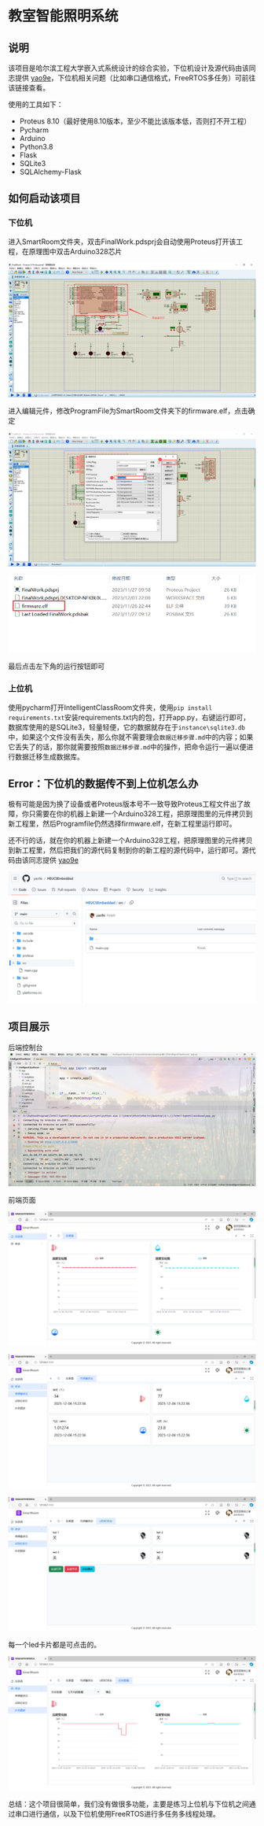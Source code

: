 # 教室智能照明系统

## 说明

该项目是哈尔滨工程大学嵌入式系统设计的综合实验，下位机设计及源代码由该同志提供 [yao9e](https://github.com/yao9e/HEUCSEmbedded)，下位机相关问题（比如串口通信格式，FreeRTOS多任务）可前往该链接查看。

使用的工具如下：

- Proteus 8.10（最好使用8.10版本，至少不能比该版本低，否则打不开工程）
- Pycharm
- Arduino
- Python3.8
- Flask
- SQLite3
- SQLAlchemy-Flask

## 如何启动该项目

### 下位机

进入SmartRoom文件夹，双击FinalWork.pdsprj会自动使用Proteus打开该工程，在原理图中双击Arduino328芯片

![image-20231206145212410](README.assets/image-20231206145212410.png)

进入编辑元件，修改ProgramFile为SmartRoom文件夹下的firmware.elf，点击确定

![image-20231206145458555](README.assets/image-20231206145458555.png)

![image-20231206145543407](README.assets/image-20231206145543407.png)

最后点击左下角的运行按钮即可



### 上位机

使用pycharm打开IntelligentClassRoom文件夹，使用`pip install requirements.txt`安装requirements.txt内的包，打开app.py，右键运行即可，数据库使用的是SQLite3，轻量轻便，它的数据就存在于`instance\sqlite3.db`中，如果这个文件没有丢失，那么你就不需要理会`数据迁移步骤.md`中的内容；如果它丢失了的话，那你就需要按照`数据迁移步骤.md`中的操作，把命令运行一遍以便进行数据迁移生成数据库。



## Error：下位机的数据传不到上位机怎么办

极有可能是因为换了设备或者Proteus版本号不一致导致Proteus工程文件出了故障，你只需要在你的机器上新建一个Arduino328工程，把原理图里的元件拷贝到新工程里，然后Programfile仍然选择firmware.elf，在新工程里运行即可。

还不行的话，就在你的机器上新建一个Arduino328工程，把原理图里的元件拷贝到新工程里，然后把我们的源代码复制到你的新工程的源代码中，运行即可。源代码由该同志提供 [yao9e](https://github.com/yao9e/HEUCSEmbedded)

![image-20231206151258903](README.assets/image-20231206151258903.png)

## 项目展示

后端控制台![image-20231206152117008](README.assets/image-20231206152117008.png)

前端页面

![image-20231206152223002](README.assets/image-20231206152223002.png)

![image-20231206152243314](README.assets/image-20231206152243314.png)

![image-20231206152312430](README.assets/image-20231206152312430.png)

每一个led卡片都是可点击的。

![image-20231206152415498](README.assets/image-20231206152415498.png)

总结：这个项目很简单，我们没有做很多功能，主要是练习上位机与下位机之间通过串口进行通信，以及下位机使用FreeRTOS进行多任务多线程处理。







